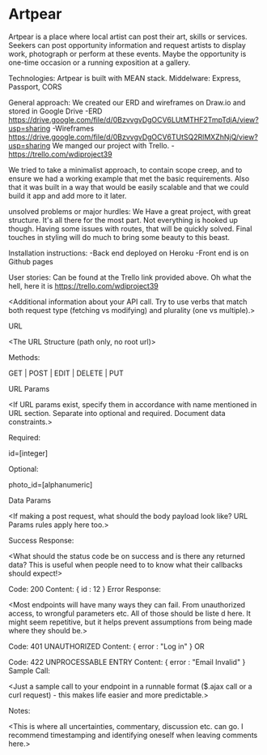 # Artpear
Artpear is a place where local artist can post their art, skills or services. Seekers can post opportunity information and request artists to display work, photograph or perform at these events. Maybe the opportunity is one-time occasion or a running exposition at a gallery.

Technologies:
Artpear is built with MEAN stack. 
Middelware: Express, Passport, CORS

General approach: 
We created our ERD  and wireframes on Draw.io and stored in Google Drive
  -ERD
      https://drive.google.com/file/d/0BzvvgvDgOCV6LUtMTHF2TmpTdjA/view?usp=sharing
  -Wireframes 
      https://drive.google.com/file/d/0BzvvgvDgOCV6TUtSQ2RlMXZhNjQ/view?usp=sharing
We manged our project with Trello.
  -https://trello.com/wdiproject39
  
We tried to take a minimalist approach, to contain scope creep, and to ensure we had a working example that met the basic requirements. Also that it was built in a way that would be easily scalable and that we could build it app and add more to it later.

unsolved problems or major hurdles:
We Have a great project, with great structure. It's all there for the most part. Not everything is hooked up though. Having some issues with routes, that will be quickly solved. Final touches in styling will do much to bring some beauty to this beast.

Installation instructions:
  -Back end deployed on Heroku 
  -Front end is on Github pages
  
User stories:
Can be found at the Trello link provided above. Oh what the hell, here it is  https://trello.com/wdiproject39



<Additional information about your API call. Try to use verbs that match both request type (fetching vs modifying) and plurality (one vs multiple).>

URL

<The URL Structure (path only, no root url)>

Methods:

<The request types>

GET | POST | EDIT | DELETE | PUT

URL Params

<If URL params exist, specify them in accordance with name mentioned in URL section. Separate into optional and required. Document data constraints.>

Required:

id=[integer]

Optional:

photo_id=[alphanumeric]

Data Params

<If making a post request, what should the body payload look like? URL Params rules apply here too.>

Success Response:

<What should the status code be on success and is there any returned data? This is useful when people need to to know what their callbacks should expect!>

Code: 200 
Content: { id : 12 }
Error Response:

<Most endpoints will have many ways they can fail. From unauthorized access, to wrongful parameters etc. All of those should be liste d here. It might seem repetitive, but it helps prevent assumptions from being made where they should be.>

Code: 401 UNAUTHORIZED 
Content: { error : "Log in" }
OR

Code: 422 UNPROCESSABLE ENTRY 
Content: { error : "Email Invalid" }
Sample Call:

<Just a sample call to your endpoint in a runnable format ($.ajax call or a curl request) - this makes life easier and more predictable.>

Notes:

<This is where all uncertainties, commentary, discussion etc. can go. I recommend timestamping and identifying oneself when leaving comments here.>
